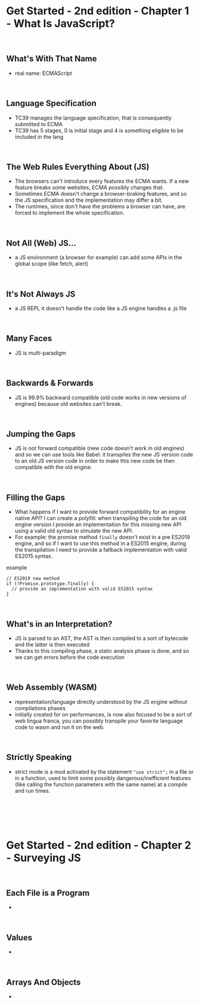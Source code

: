 # Get Started - 2nd edition - Chapter 1 - What Is JavaScript?

<br>

## What's With That Name
- real name: ECMAScript

<br>

## Language Specification
- TC39 manages the language specification, that is consequently submitted to ECMA
- TC39 has 5 stages, 0 is initial stage and 4 is something eligible to be included in the lang

<br>

## The Web Rules Everything About (JS)
- The browsers can't introduce every features the ECMA wants. If a new feature breaks some websites, ECMA possibly changes that.
- Sometimes ECMA doesn't change a browser-braking features, and so the JS specification and the implementation may differ a bit.
- The runtimes, since don't have the problems a browser can have, are forced to implement the whole specification.

<br>

## Not All (Web) JS...
- a JS environment (a browser for example) can add some APIs in the global scope (like fetch, alert)

<br>

## It's Not Always JS
- a JS REPL it doesn't handle the code like a JS engine handles a .js file

<br>

## Many Faces
- JS is multi-paradigm

<br>

## Backwards & Forwards
- JS is 99.9% backward compatible (old code works in new versions of engines) because old websites can't break.

<br>

## Jumping the Gaps
- JS is not forward compatible (new code doesn't work in old engines) and so we can use tools like Babel: it transpiles the new JS version code to an old JS version code in order to make this new code be then compatible with the old engine.

<br>

## Filling the Gaps
- What happens if I want to provide forward compatibility for an engine native API? I can create a polyfill: when transpiling the code for an old engine version I provide an implementation for this missing new API using a valid old syntax to simulate the new API. 
- For example: the promise method ```finally``` doesn't exist in a pre ES2019 engine, and so if I want to use this method in a ES2015 engine, during the transpilation I need to provide a fallback implementation with valid ES2015 syntax.

example

```
// ES2019 new method
if (!Promise.prototype.finally) {
  // provide an implementation with valid ES2015 syntax
}
```

<br>

## What's in an Interpretation?
- JS is parsed to an AST, the AST is then compiled to a sort of bytecode and the latter is then executed
- Thanks to this compiling phase, a static analysis phase is done, and so we can get errors before the code execution

<br>

## Web Assembly (WASM)
- representation/language directly understood by the JS engine without compilations phases
- initially created for on performances, is now also focused to be a sort of web lingua franca, you can possibly transpile your favorite language code to wasm and run it on the web.

<br>

## Strictly Speaking
- strict mode is a mod activated by the statement ```"use strict";``` in a file or in a function, used to limit some possibly dangerous/inefficient features (like calling the function parameters with the same name) at a compile and run times.

<br>
<br>
<br>
<br>

# Get Started - 2nd edition - Chapter 2 - Surveying JS

<br>

## Each File is a Program
- 

<br>


## Values
- 

<br>


## Arrays And Objects
- 

<br>
